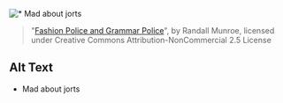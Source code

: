 ![* Mad about jorts](https://imgs.xkcd.com/comics/fashion_police_and_grammar_police.png)
> "[Fashion Police and Grammar Police](https://xkcd.com/1735/)", by Randall Munroe, licensed under Creative Commons Attribution-NonCommercial 2.5 License

## Alt Text
* Mad about jorts
